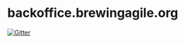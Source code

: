 # backoffice.brewingagile.org

[![Gitter](https://badges.gitter.im/Join%20Chat.svg)](https://gitter.im/brewingagile/backoffice.brewingagile.org?utm_source=badge&utm_medium=badge&utm_campaign=pr-badge&utm_content=badge)